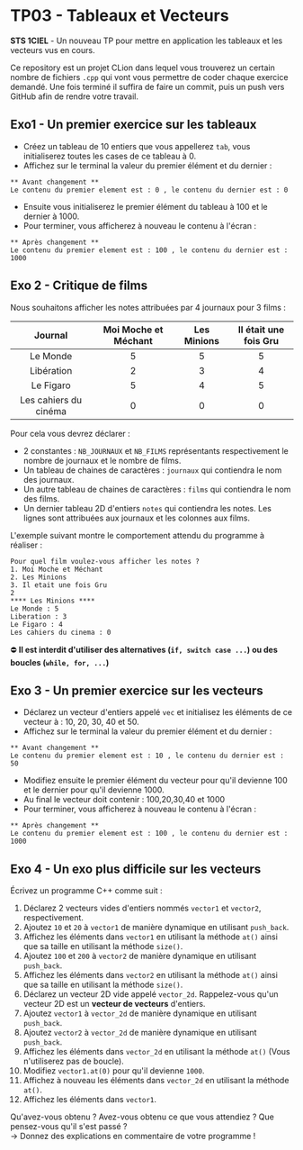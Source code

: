 # TP03 - Tableaux et Vecteurs
**STS 1CIEL** - Un nouveau TP pour mettre en application les tableaux et les vecteurs vus en cours.

Ce repository est un projet CLion dans lequel vous trouverez un certain nombre de fichiers `.cpp` qui vont vous permettre de coder chaque exercice demandé. Une fois terminé il suffira de faire un commit, puis un push vers GitHub afin de rendre votre travail.


## Exo1 - Un premier exercice sur les tableaux
- Créez un tableau de 10 entiers que vous appellerez `tab`, vous initialiserez toutes les cases de ce tableau à 0.
- Affichez sur le terminal la valeur du premier élément et du dernier :
```text
** Avant changement **
Le contenu du premier element est : 0 , le contenu du dernier est : 0
```
- Ensuite vous initialiserez le premier élément du tableau à 100 et le dernier à 1000.
- Pour terminer, vous afficherez à nouveau le contenu à l'écran :
```text
** Après changement **
Le contenu du premier element est : 100 , le contenu du dernier est : 1000
```


## Exo 2 - Critique de films
Nous souhaitons afficher les notes attribuées par 4 journaux pour 3 films : 

|Journal|Moi Moche et Méchant|Les Minions|Il était une fois Gru|
|:---:|:---:|:---:|:---:|
|Le Monde|5|5|5|
|Libération|2|3|4|
|Le Figaro|5|4|5|
|Les cahiers du cinéma|0|0|0|

Pour cela vous devrez déclarer :

- 2 constantes : `NB_JOURNAUX` et `NB_FILMS` représentants respectivement le nombre de journaux et le nombre de films.
- Un tableau de chaines de caractères : `journaux` qui contiendra le nom des journaux.
- Un autre tableau de chaines de caractères : `films` qui contiendra le nom des films.
- Un dernier tableau 2D d'entiers `notes` qui contiendra les notes. Les lignes sont attribuées aux journaux et les colonnes aux films.

L'exemple suivant montre le comportement attendu du programme à réaliser :
```text
Pour quel film voulez-vous afficher les notes ?
1. Moi Moche et Méchant
2. Les Minions
3. Il etait une fois Gru
2
**** Les Minions ****
Le Monde : 5
Liberation : 3
Le Figaro : 4
Les cahiers du cinema : 0
```
⛔ **Il est interdit d'utiliser des alternatives (`if, switch case ...`) ou des boucles (`while, for, ...`)**


## Exo 3 - Un premier exercice sur les vecteurs
- Déclarez un vecteur d'entiers appelé `vec` et initialisez les éléments de ce vecteur à : 10, 20, 30, 40 et 50.
- Affichez sur le terminal la valeur du premier élément et du dernier :
```text
** Avant changement **
Le contenu du premier element est : 10 , le contenu du dernier est : 50
```
- Modifiez ensuite le premier élément du vecteur pour qu'il devienne 100 et le dernier pour qu'il devienne 1000.
- Au final le vecteur doit contenir : 100,20,30,40 et 1000
- Pour terminer, vous afficherez à nouveau le contenu à l'écran :
```text
** Après changement **
Le contenu du premier element est : 100 , le contenu du dernier est : 1000
```

## Exo 4 - Un exo plus difficile sur les vecteurs

Écrivez un programme C++ comme suit :

1. Déclarez 2 vecteurs vides d'entiers nommés `vector1` et `vector2`, respectivement.
1. Ajoutez `10` et `20` à `vector1` de manière dynamique en utilisant `push_back`.
1. Affichez les éléments dans `vector1` en utilisant la méthode `at()` ainsi que sa taille en utilisant la méthode `size()`.
1. Ajoutez `100` et `200` à `vector2` de manière dynamique en utilisant `push_back`.
1. Affichez les éléments dans `vector2` en utilisant la méthode `at()` ainsi que sa taille en utilisant la méthode `size()`.
1. Déclarez un vecteur 2D vide appelé `vector_2d`. Rappelez-vous qu'un vecteur 2D est un **vecteur de vecteurs** d'entiers.
1. Ajoutez `vector1` à `vector_2d` de manière dynamique en utilisant `push_back`.
1. Ajoutez `vector2` à `vector_2d` de manière dynamique en utilisant `push_back`.
1. Affichez les éléments dans `vector_2d` en utilisant la méthode `at()` (Vous n'utiliserez pas de boucle).
1. Modifiez `vector1.at(0)` pour qu'il devienne `1000`.
1. Affichez à nouveau les éléments dans `vector_2d` en utilisant la méthode `at()`.
1. Affichez les éléments dans `vector1`.

Qu'avez-vous obtenu ? Avez-vous obtenu ce que vous attendiez ? Que pensez-vous qu'il s'est passé ?
<br>→ Donnez des explications en commentaire de votre programme !